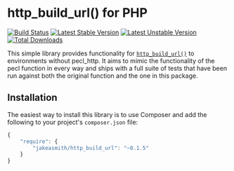 # http_build_url() for PHP

[![Build Status](https://travis-ci.org/jakeasmith/http_build_url.png)](https://travis-ci.org/jakeasmith/http_build_url)
[![Latest Stable Version](https://poser.pugx.org/jakeasmith/http_build_url/v/stable.png)](https://packagist.org/packages/jakeasmith/http_build_url)
[![Latest Unstable Version](https://poser.pugx.org/jakeasmith/http_build_url/v/unstable.png)](https://packagist.org/packages/jakeasmith/http_build_url)
[![Total Downloads](https://poser.pugx.org/jakeasmith/http_build_url/downloads.png)](https://packagist.org/packages/jakeasmith/http_build_url)

This simple library provides functionality for [`http_build_url()`](http://us2.php.net/manual/en/function.http-build-url.php) to environments without pecl_http. It aims to mimic the functionality of the pecl function in every way and ships with a full suite of tests that have been run against both the original function and the one in this package.

## Installation

The easiest way to install this library is to use Composer and add the following
to your project's `composer.json` file:

``` javascript
{
    "require": {
        "jakeasmith/http_build_url": "~0.1.5"
    }
}
```
